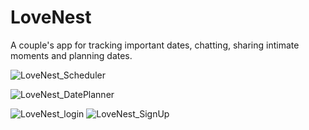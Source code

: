 # LoveNest

A couple's app for tracking important dates, chatting, sharing intimate moments and planning dates.

![LoveNest_Scheduler](https://github.com/junwei2110/LoveNest/assets/72030805/0a87f2ef-da12-4373-b74d-6bc5eb3fbbeb)

![LoveNest_DatePlanner](https://github.com/junwei2110/LoveNest/assets/72030805/b6cb504c-0d6f-415e-850c-edf7098b94ce)


![LoveNest_login](https://github.com/junwei2110/LoveNest/assets/72030805/51567848-e87a-48f3-928b-7db4b089bb83)
![LoveNest_SignUp](https://github.com/junwei2110/LoveNest/assets/72030805/a6c9b1c4-b538-47fc-b367-cbfbfb6487f4)

